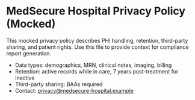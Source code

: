 # MedSecure Hospital Privacy Policy (Mocked)

This mocked privacy policy describes PHI handling, retention, third-party sharing, and patient rights. Use this file to provide context for compliance report generation.

- Data types: demographics, MRN, clinical notes, imaging, billing
- Retention: active records while in care, 7 years post-treatment for inactive
- Third-party sharing: BAAs required
- Contact: privacy@medsecure-hospital.example
